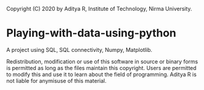 Copyright (C) 2020 by Aditya R, Institute of Technology, Nirma University.

# Playing-with-data-using-python
A project using SQL, SQL connectivity, Numpy, Matplotlib. 

Redistribution, modification or use of this software in source or binary forms is permitted as long as the files maintain this copyright. 
Users are permitted to modify this and use it to learn about the field of programming. 
Aditya R is not liable for anymisuse of this material.

